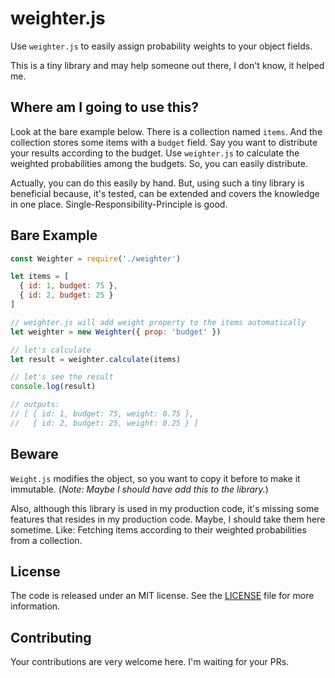 # weighter.js

Use `weighter.js` to easily assign probability weights to your object fields.

This is a tiny library and may help someone out there, I don't know, it helped me.

## Where am I going to use this?

Look at the bare example below. There is a collection named `items`. And the collection stores some items with a `budget` field. Say you want to distribute your results according to the budget. Use `weighter.js` to calculate the weighted probabilities among the budgets. So, you can easily distribute.

Actually, you can do this easily by hand. But, using such a tiny library is beneficial because, it's tested, can be extended and covers the knowledge in one place. Single-Responsibility-Principle is good.

## Bare Example

```javascript
const Weighter = require('./weighter')

let items = [
  { id: 1, budget: 75 },
  { id: 2, budget: 25 }
]

// weighter.js will add weight property to the items automatically
let weighter = new Weighter({ prop: 'budget' })

// let's calculate
let result = weighter.calculate(items)

// let's see the result
console.log(result)

// outputs:
// [ { id: 1, budget: 75, weight: 0.75 },
//   { id: 2, budget: 25, weight: 0.25 } ]
```

## Beware

`Weight.js` modifies the object, so you want to copy it before to make it immutable. (_Note: Maybe I should have add this to the library._)

Also, although this library is used in my production code, it's missing some features that resides in my production code. Maybe, I should take them here sometime. Like: Fetching items according to their weighted probabilities from a collection.

## License

The code is released under an MIT license. See the [LICENSE](./LICENSE) file for more information.

## Contributing

Your contributions are very welcome here. I'm waiting for your PRs.
